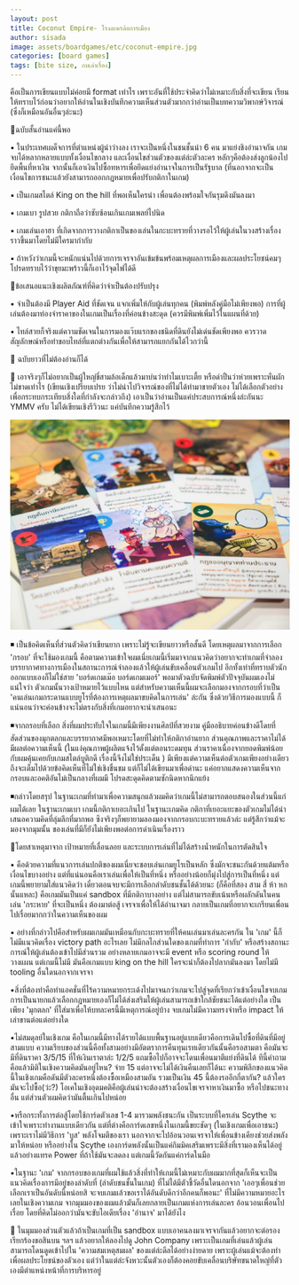 ```yaml
---
layout: post
title: Coconut Empire- โรงละครล้อการเมือง
author: sisada
image: assets/boardgames/etc/coconut-empire.jpg
categories: [board games]
tags: [bite size, กบเล่าเรื่อง]
---
```

คือเป็นการเขียนแบบไม่ค่อยมี format เท่าไร เพราะอันที่ใช้ประจำคิดว่าไม่เหมาะกับสิ่งที่จะเขียน เรียนให้ทราบไว้ก่อนว่าอยากให้อ่านในเชิงบันทึกความเห็นส่วนตัวมากกว่าอ่านเป็นบทความวิพากษ์วิจารณ์ (ซึ่งก็เหมือนอันอื่นๆล่ะนะ)

🔸ฉบับสั้นอ่านแค่นี้พอ

▪️ ในประเทศเผด็จการที่ตำแหน่งผู้นำว่างลง เราจะเป็นหนึ่งในชนชั้นนำ 6 คน มาแย่งชิงอำนาจกัน เกมจบได้หลากหลายแบบทั้งเงื่อนไขกลาง และเงื่อนไขส่วนตัวของแต่ล่ะตัวละคร หลักๆคือต้องส่งลูกน้องไปยึดพื้นที่หาเงิน จากนั้นก็เอาเงินไปซื้อทหารเพื่อยึดแย่งอำนาจในการเป็นรัฐบาล (ที่นอกจากจะเป็นเงื่อนไขการชนะแล้วยังสามารถออกกฎหมายเพื่อปรับกติกาในเกม)

▪️ เป็นเกมสไตล์ King on the hill ที่พอเห็นใครนำ เพื่อนต้องพร้อมใจกันรุมดึงมันลงมา

▪️ เกมเบา รูปสวย กติกาถือว่าซับซ้อนเกินเกมเพลย์ไปนิด

▪️ เกมเล่นเอาฮา ที่เกิดจากการวางกติกาเป็นของเล่นในกะบะทรายที่วางรอไว้ให้ผู้เล่นในวงสร้างเรื่องราวขึ้นมาโดยไม่มีใครมากำกับ

▪️ ถ้าหวังว่าเกมนี้จะหนักแน่นไปด้วยการเจรจาอันเข้มข้นพร้อมเหตุผลการเมืองและผลประโยชน์คมๆ โปรดทราบไว้ว่าขุยมะพร้าวนี้ก็เอาไว้จุดไฟได้ดี

🔸ข้อเสนอแนะเชิงผลิตภัณฑ์ที่คิดว่าจำเป็นต้องปรับปรุง

▪️ จำเป็นต้องมี Player Aid ที่ชัดเจน แจกเพิ่มให้กับผู้เล่นทุกคน (พิมพ์หลังคู่มือไม่เพียงพอ) การที่ผู้เล่นต้องมาท่องจำราคาของในเกมเป็นเรื่องที่ค่อนข้างสะดุด (ควรมีพิมพ์เพิ่มไว้ในแผนที่ด้วย)

▪️ ไทล์สวยก็จริงแต่ความชัดเจนในการมองแว๊บแรกของชนิดที่ดินยังไม่เด่นชัดเพียงพอ ควรวาดสัญลักษณ์หรือทำขอบไทล์ที่แตกต่างกันเพื่อให้สามารถแยกกันได้ไวกว่านี้

🔹 ฉบับยาวที่ไม่ต้องอ่านก็ได้

📌 เอาจริงๆก็ไม่อยากเป็นผู้ใหญ่ขี่สามล้อเด็กแล้วมาบ่นว่าทำไมเบาะเตี้ย หรือด่าปืนว่าห่วยเพราะหั่นผักไม่ขาดเท่าไร (เขียนเชิงเปรียบเปรย ว่าไม่น่าไปวิจารณ์ของที่ไม่ได้ทำมาขายตัวเอง ไม่ได้เลือกตัวอย่างเพื่อกระทบกระเทียบสิ่งใดที่กำลังจะกล่าวถึง) เอาเป็นว่าอ่านเป็นแค่ประสบการณ์หนึ่งล่ะกันนะ YMMV ครับ ไม่ได้เขียนเชิงรีวิวนะ แค่บันทึกความรู้สึกไว้
 
![](/assets/boardgames/etc/coconut-empire-2.jpg)

◾️ เป็นข้อคิดเห็นที่ส่วนตัวคิดว่าเขียนยาก เพราะไม่รู้จะเขียนยาวหรือสั้นดี โดยเหตุผลมาจากการเลือก 'กรอบ' ที่จะใช้มองเกมนี้ คือตามความเข้าใจผมเนี่ยเกมนี้เริ่มมาจากแนวคิดว่าอยากจะทำเกมที่จำลองบรรยากาศทางการเมืองในสถานะการณ์จำลองแล้วให้ผู้เล่นขับเคลื่อนตัวเกมไป อีกทั้งเท่าที่ทราบตัวนักออกแบบเองก็ไม่ใช่สาย 'บอร์ดเกมเม๊อ บอร์ดเกมเมอร์' พอมาตัวฉบับจัดพิมพ์ตัวปัจจุบันผมเองไม่แน่ใจว่า ตัวเกมนั้นวางเป้าหมายไว้แบบไหน แต่สำหรับความเห็นนี้ผมจะเลือกมองจากกรอบที่ว่าเป็น 'คนเล่นเกมกระดานแบบยูโรที่ต้องการเหตุผลมาขบคิดในการเล่น' ล่ะกัน ซึ่งด้วยวิธีการมองแบบนี้ ก็แน่นอนว่าจะค่อนข้างจะไม่ตรงกับสิ่งที่เกมอยากจะนำเสนอนะ

◾️จากกรอบที่เลือก สิ่งที่ผมประทับใจในเกมนี้มีเพียงงานศิลป์ที่สวยงาม คู่มืออธิบายค่อนข้างดีโดยที่สัดส่วนของมุกตลกและบรรยากาศมีพอเหมาะโดยที่ไม่ทำให้กติกาอ่านยาก ส่วนคุณภาพและราคาไม่ได้มีผลต่อความเห็นนี้ (ในแง่คุณภาพผู้ผลิตแจ้งไว้ตั้งแต่ตอนระดมทุน ส่วนราคาเนื่องจากยอดพิมพ์น้อย กับผมคุ้นเคยกับเกมสไตล์บูติกดี เรื่องนี้จึงไม่ใช่ประเด็น ) มีเพียงแต่ความเห็นต่อตัวเกมเพียงอย่างเดียว ถึงจะเต็มไปด้วยข้อคิดเห็นที่ไม่ใช่เชิงชื่นชม แต่ก็ไม่ได้เขียนมาเพื่อด่านะ แค่อยากแสดงความเห็นจากกรอบและอคติอันไม่เป็นกลางที่ผมมี โปรดสะดุดคิดตามซักนิดหากนึกแย้ง


◾️กล่าวโดยสรุป ในฐานะเกมที่ทำมาเพื่อความสนุกแล้วผมคิดว่าเกมนี้ไม่สามารถตอบสนองในส่วนนี้แก่ผมได้เลย ในฐานะเกมเบา เกมนี้กติกาเยอะเกินไป ในฐานะเกมคิด กติกาที่เยอะแยะของตัวเกมไม่ได้นำเสนอความคิดที่ลุ่มลึกที่มากพอ ซึงจริงๆก็พยายามลองมองจากกรอบกะบะทรายแล้วล่ะ แต่รู้สึกว่าแม้จะมองจากมุมนั้น ของเล่นที่มีก็ยังไม่เพียงพอต่อการดำเนินเรื่องราว

🔹โดยสาเหตุมาจาก เป้าหมายที่เลื่อนลอย และระบบการเล่นที่ไม่ได้สร้างน้ำหนักในการตัดสินใจ

▪️ คือด้วยความที่แนวการเล่นปกติของผมเนี่ยจะชอบเล่นเกมยูโรเป็นหลัก ซึ่งมักจะชนะกันด้วยแต้มหรือเงื่อนไขบางอย่าง แต่ที่แน่นอนคือเราเล่นเพื่อให้เป็นที่หนึ่ง หรืออย่างน้อยก็มุ่งไปสู่การเป็นที่หนึ่ง แต่เกมนี้พยายามใส่แนวคิดว่า เดี๋ยวตอนจบจะมีการเลือกลำดับชนชั้นได้ด้วยนะ (ก็คือที่สอง สาม สี่ ห้า หก นั้นแหละ) คือเกมมันเป็นแค่ sandbox ที่มีกติกาบางอย่าง แต่ไม่สามารถขับเน้นหรือผลักดันในคนเล่น 'กระหาย' ที่จะเป็นหนึ่ง ต้องมาต่อสู้ เจรจาเพื่อให้ได้อำนาจมา กลายเป็นเกมที่อยากจะเกรียนเพื่อนไปเรื่อยมากกว่าในความเห็นของผม

▪️ อย่างที่กล่าวไปคือสำหรับผมเกมมันเหมือนกับกะบะทรายที่ให้คนเล่นมาเล่นละครกัน ใน 'เกม' นี้ก็ไม่มีแนวคิดเรื่อง victory path อะไรเลย ไม่มีกลไกส่วนใดของเกมที่ทำการ 'กำกับ' หรือสร้างสถานะการณ์ให้ผู้เล่นต้องเข้าไปมีส่วนรวม อย่างหลายเกมอาจจะมี event หรือ scoring round ให้วางแผน แต่เกมนี้ไม่มี มันคือเกมแบบ king on the hill ใครจะนำก็ต้องไปลากมันลงมา โดยไม่มี tooling อื่นใดนอกจากเจรจา


▪️สิ่งที่ต้องทำคือทำแอคชั่นที่ไร้ความหมายกระเด้งไปมาจนกว่าเกมจะไปสู่จุดที่เรียกว่าเข้าเงื่อนไขจบเกม การเป็นนายกแล้วเลือกกฎหมายเองก็ไม่ได้ส่งเสริมให้ผู้เล่นสามารถเข้าใกล้ชัยชนะได้แต่อย่างใด เป็นเพียง 'มุกตลก' ที่ใส่มาเพื่อให้บทละครนี้มีเหตุการณ์อยู่บ้าง จบเกมไม่มีความทรงจำหรือ impact ให้เล่าขานต่อแต่อย่างใด

▪️ไม่สมดุลย์ในเชิงเกม คือในเกมนี้มีทางได้รายได้แบบพื้นฐานอยู่แบบเดียวคือการเดินไปซื้อที่ดินที่มีอยู่สามแบบ ความเรียบของส่วนนี้คือทั้งสามอย่างมีอัตตราการคืนทุนเรทเดียวกันนั้นคือรอสามตา คือมันจะมีที่ดินราคา 3/5/15 ที่ให้เงินเราตาล่ะ 1/2/5 แถมซื้อไปก็อาจจะโดนเพื่อนมาตีแย่งที่ดินได้ ทีนี้คำถามคือแล้วมิติในเชิงความคิดมันอยู่ไหน? จ่าย 15 แต่อาจจะไม่ได้เงินคืนเลยก็ได้นะ ความพิลึกของแนวคิดนี้ในเชิงเกมคือดันมีตัวละครหนึ่งต้องซื้อเหมืองสามอัน รวมเป็นเงิน 45 นี้ต้องรออีกกี่ตากัน? แล้วใครมันจะไปซื้อ(ว่ะ?) โอเคในเชิงอุดมคติคือผู้เล่นน่าจะต้องสร้างเงื่อนไขเจรจาหาเงินมาซื้อ หรือไปชนะทางอื่น แต่ส่วนตัวผมคิดว่ามันตื้นเกินไปหน่อย


▪️หรือกระทั้งการต่อสู้โดยใช้การ์ดตัวเลข 1-4 มารวมพลังชนะกัน เป็นระบบที่ใครเล่น Scythe จะเข้าใจเพราะทำงานแบบเดียวกัน แต่ที่ต่างคือการ์ดเลขหนึ่งในเกมนี้ขยะชัดๆ (ในเชิงเกมเพื่อเอาชนะ) เพราะเราไม่มีวิธีการ 'บูส' พลังโจมตีของเรา นอกจากจะไปอ้อนวอนเจรจาให้เพื่อนข้างเคียงช่วยส่งพลังมาให้หน่อย หรืออย่างใน Scythe เองการ์ดพลังนั้นเป็นแค่กิมมิคเสริมเพราะมีสิ่งที่เรามองเห็นได้อยู่แล้วอย่างแทรค Power ที่ถ้าใช้มันจะลดลง แต่เกมนี้วัดกันแค่การ์ดในมือ

▪️ในฐานะ 'เกม' จากกรอบของเกมที่ผมใช้แล้วสิ่งที่ทำให้เกมนี้ไม่เหมาะกับผมมากที่สุดก็เห็นจะเป็นแนวคิดเรื่องการมีอยู่ของลำดับที่ (ลำดับชนชั้นในเกม) ที่ไม่ได้มีตัวชี้วัดอื่นใดนอกจาก 'เออๆเพื่อนช่วยเลือกเราเป็นอันดับนี้หน่อยสิ จะจบเกมแล้วขอเราได้อันดับดีกว่าอีกคนก็พอนะ' ที่ไม่มีความหมายอะไรเลยในเชิงความเกม จากมุมมองของผมแล้วมันก็เลยกลายเป็นเกมแห่งการเล่นละคร อ้อนวอนเพื่อนไปเรื่อย โดยที่คิดไม่ออกว่ามันจะขับไอเดียเรื่อง 'อำนาจ' มาได้ยังไง

💬 ในมุมมองส่วนตัวแล้วถ้าเป็นเกมที่เป็น sandbox แบบเอาคนลงมาเจรจากันแล้วอยากจะต่อรอง เรียกร้องขอสินบน ฯลฯ แล้วอยากให้ลองไปดู John Company เพราะเป็นเกมที่เล่นแล้วผู้เล่นสามารถโดนดูดเข้าไปใน 'ความสมเหตุสมผล' ของแต่ล่ะดีลได้อย่างง่ายดาย เพราะผู้เล่นแม้จะต้องทำเพื่อผลประโยชน์ของตัวเอง แต่ว่าในแต่ล่ะจังหวะนั้นตัวเองก็ต้องคอยขับเคลื่อนบริษัทขนาดใหญ่ที่ตัวเองมีตำแหน่งหน้าที่การบริหารอยู่
